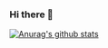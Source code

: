 ### Hi there 👋

[![Anurag's github stats](https://github-readme-stats.vercel.app/api?username=shockwavenn)](https://github.com/anuraghazra/github-readme-stats)


<!--
**ShockwaveNN/ShockwaveNN** is a ✨ _special_ ✨ repository because its `README.md` (this file) appears on your GitHub profile.

Here are some ideas to get you started:

- 🔭 I’m currently working on ...
- 🌱 I’m currently learning ...
- 👯 I’m looking to collaborate on ...
- 🤔 I’m looking for help with ...
- 💬 Ask me about ...
- 📫 How to reach me: ...
- 😄 Pronouns: ...
- ⚡ Fun fact: ...
-->
